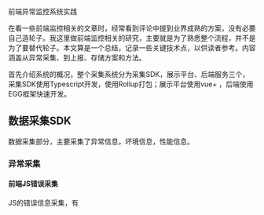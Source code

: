 前端异常监控系统实践

在看一些前端监控相关的文章时，经常看到评论中提到业界成熟的方案，没有必要自己造轮子。我这里做前端监控相关的研究，主要就是为了熟悉整个流程，并不是为了要替代轮子。本文算是一个总结，记录一些关键技术点，以供读者参考。内容涵盖从异常采集、到上报、存储方案和方法。

首先介绍系统的概况，整个采集系统分为采集SDK，展示平台、后端服务三个，采集SDK使用Typescript开发，使用Rollup打包；展示平台使用vue+ ，后端使用EGG框架快速开发。

## 数据采集SDK

数据采集部分，主要采集了异常信息，坏境信息，性能信息。

### 异常采集

#### 前端JS错误采集

JS的错误信息采集，有





